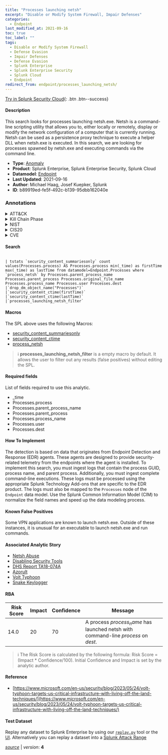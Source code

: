 ```yaml
---
title: "Processes launching netsh"
excerpt: "Disable or Modify System Firewall, Impair Defenses"
categories:
  - Endpoint
last_modified_at: 2021-09-16
toc: true
toc_label: ""
tags:
  - Disable or Modify System Firewall
  - Defense Evasion
  - Impair Defenses
  - Defense Evasion
  - Splunk Enterprise
  - Splunk Enterprise Security
  - Splunk Cloud
  - Endpoint
redirect_from: endpoint/processes_launching_netsh/
---
```




[Try in Splunk Security Cloud](https://www.splunk.com/en_us/cyber-security.html){: .btn .btn--success}

#### Description

This search looks for processes launching netsh.exe. Netsh is a command-line scripting utility that allows you to, either locally or remotely, display or modify the network configuration of a computer that is currently running. Netsh can be used as a persistence proxy technique to execute a helper DLL when netsh.exe is executed. In this search, we are looking for processes spawned by netsh.exe and executing commands via the command line.

- **Type**: [Anomaly](https://github.com/splunk/security_content/wiki/Detection-Analytic-Types)
- **Product**: Splunk Enterprise, Splunk Enterprise Security, Splunk Cloud
- **Datamodel**: [Endpoint](https://docs.splunk.com/Documentation/CIM/latest/User/Endpoint)
- **Last Updated**: 2021-09-16
- **Author**: Michael Haag, Josef Kuepker, Splunk
- **ID**: b89919ed-fe5f-492c-b139-95dbb162040e

### Annotations
<details>
  <summary>ATT&CK</summary>

<div markdown="1">

#### [ATT&CK](https://attack.mitre.org/)

| ID          | Technique   | Tactic         |
| ----------- | ----------- |--------------- |
| [T1562.004](https://attack.mitre.org/techniques/T1562/004/) | Disable or Modify System Firewall | Defense Evasion |

| [T1562](https://attack.mitre.org/techniques/T1562/) | Impair Defenses | Defense Evasion |

</div>
</details>


<details>
  <summary>Kill Chain Phase</summary>

<div markdown="1">

* Exploitation


</div>
</details>


<details>
  <summary>NIST</summary>

<div markdown="1">

* DE.AE



</div>
</details>

<details>
  <summary>CIS20</summary>

<div markdown="1">

* CIS 10



</div>
</details>

<details>
  <summary>CVE</summary>

<div markdown="1">


</div>
</details>


#### Search

```

| tstats `security_content_summariesonly` count values(Processes.process) AS Processes.process min(_time) as firstTime max(_time) as lastTime from datamodel=Endpoint.Processes where `process_netsh` by Processes.parent_process_name Processes.parent_process Processes.original_file_name Processes.process_name Processes.user Processes.dest 
|`drop_dm_object_name("Processes")` 
|`security_content_ctime(firstTime)` 
|`security_content_ctime(lastTime)` 
|`processes_launching_netsh_filter`
```

#### Macros
The SPL above uses the following Macros:
* [security_content_summariesonly](https://github.com/splunk/security_content/blob/develop/macros/security_content_summariesonly.yml)
* [security_content_ctime](https://github.com/splunk/security_content/blob/develop/macros/security_content_ctime.yml)
* [process_netsh](https://github.com/splunk/security_content/blob/develop/macros/process_netsh.yml)

> :information_source:
> **processes_launching_netsh_filter** is a empty macro by default. It allows the user to filter out any results (false positives) without editing the SPL.



#### Required fields
List of fields required to use this analytic.
* _time
* Processes.process
* Processes.parent_process_name
* Processes.parent_process
* Processes.process_name
* Processes.user
* Processes.dest



#### How To Implement
The detection is based on data that originates from Endpoint Detection and Response (EDR) agents. These agents are designed to provide security-related telemetry from the endpoints where the agent is installed. To implement this search, you must ingest logs that contain the process GUID, process name, and parent process. Additionally, you must ingest complete command-line executions. These logs must be processed using the appropriate Splunk Technology Add-ons that are specific to the EDR product. The logs must also be mapped to the `Processes` node of the `Endpoint` data model. Use the Splunk Common Information Model (CIM) to normalize the field names and speed up the data modeling process.
#### Known False Positives
Some VPN applications are known to launch netsh.exe. Outside of these instances, it is unusual for an executable to launch netsh.exe and run commands.

#### Associated Analytic Story
* [Netsh Abuse](/stories/netsh_abuse)
* [Disabling Security Tools](/stories/disabling_security_tools)
* [DHS Report TA18-074A](/stories/dhs_report_ta18-074a)
* [Azorult](/stories/azorult)
* [Volt Typhoon](/stories/volt_typhoon)
* [Snake Keylogger](/stories/snake_keylogger)




#### RBA

| Risk Score  | Impact      | Confidence   | Message      |
| ----------- | ----------- |--------------|--------------|
| 14.0 | 20 | 70 | A process $process_name$ has launched netsh with command-line $process$ on $dest$. |


> :information_source:
> The Risk Score is calculated by the following formula: Risk Score = (Impact * Confidence/100). Initial Confidence and Impact is set by the analytic author.


#### Reference

* [https://www.microsoft.com/en-us/security/blog/2023/05/24/volt-typhoon-targets-us-critical-infrastructure-with-living-off-the-land-techniques/](https://www.microsoft.com/en-us/security/blog/2023/05/24/volt-typhoon-targets-us-critical-infrastructure-with-living-off-the-land-techniques/)



#### Test Dataset
Replay any dataset to Splunk Enterprise by using our [`replay.py`](https://github.com/splunk/attack_data#using-replaypy) tool or the [UI](https://github.com/splunk/attack_data#using-ui).
Alternatively you can replay a dataset into a [Splunk Attack Range](https://github.com/splunk/attack_range#replay-dumps-into-attack-range-splunk-server)




[*source*](https://github.com/splunk/security_content/tree/develop/detections/endpoint/processes_launching_netsh.yml) \| *version*: **4**